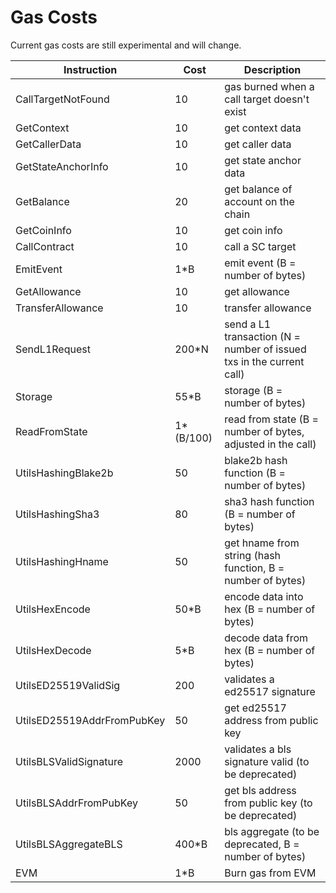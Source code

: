 # Gas Costs

Current gas costs are still experimental and will change.

| Instruction                        | Cost      | Description                                                          |
| ---------------------------------- | --------- | -------------------------------------------------------------------- |
| CallTargetNotFound                 | 10        | gas burned when a call target doesn't exist                          |
| GetContext                         | 10        | get context data                                                     |
| GetCallerData                      | 10        | get caller data                                                      |
| GetStateAnchorInfo                 | 10        | get state anchor data                                                |
| GetBalance                         | 20        | get balance of account on the chain                                  |
| GetCoinInfo                        | 10        | get coin info                                                        |
| CallContract                       | 10        | call a SC target                                                     |
| EmitEvent                          | 1*B       | emit event (B = number of bytes)                                     |
| GetAllowance                       | 10        | get allowance                                                        |
| TransferAllowance                  | 10        | transfer allowance                                                   |
| SendL1Request                      | 200*N     | send a L1 transaction (N = number of issued txs in the current call) |
| Storage                            | 55*B      | storage (B = number of bytes)                                        |
| ReadFromState                      | 1*(B/100) | read from state (B = number of bytes, adjusted in the call)          |
| UtilsHashingBlake2b                | 50        | blake2b hash function (B = number of bytes)                          |
| UtilsHashingSha3                   | 80        | sha3 hash function (B = number of bytes)                             |
| UtilsHashingHname                  | 50        | get hname from string (hash function, B = number of bytes)           |
| UtilsHexEncode                     | 50*B      | encode data into hex (B = number of bytes)                           |
| UtilsHexDecode                     | 5*B       | decode data from hex (B = number of bytes)                           |
| UtilsED25519ValidSig               | 200       | validates a ed25517 signature                                        |
| UtilsED25519AddrFromPubKey         | 50        | get ed25517 address from public key                                  |
| UtilsBLSValidSignature             | 2000      | validates a bls signature valid (to be deprecated)                   |
| UtilsBLSAddrFromPubKey             | 50        | get bls address from public key (to be deprecated)                   |
| UtilsBLSAggregateBLS               | 400*B     | bls aggregate (to be deprecated, B = number of bytes)                |
| EVM                                | 1*B       | Burn gas from EVM                                                    |
